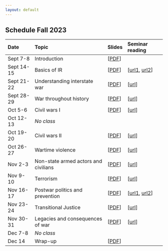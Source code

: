```yaml
---
layout: default
---
```


## Schedule Fall 2023

| Date        | Topic  | Slides | Seminar reading |
| :---        | :---   | :--- | :--- |
| Sept 7-8    | Introduction | [[PDF](./slides/1_introduction/introduction.pdf)] ||
| Sept 14-15  | Basics of IR | [[PDF](./slides/2_IR/IR_intro.pdf)] | [[url1](https://iai.tv/articles/how-we-got-putin-so-wrong-auid-2063), [url2](https://www.theatlantic.com/ideas/archive/2023/03/russia-ukraine-war-pundits-history-international-relations/673293/)] |
| Sept 21-22  | Understanding interstate war | [[PDF](./slides/3_interstate/interstate.pdf)] | [[url](https://www.newyorker.com/magazine/2022/11/21/a-dangerous-game-over-taiwan)] |
| Sept 28-29  | War throughout history | [[PDF](./slides/4_war_history/war_history.pdf)] | [[url](https://www.ft.com/content/9ab50dee-67f5-4e1b-8456-d8f11814ef18)] |
| Oct 5-6     | Civil wars I | [[PDF](./slides/5_civil_wars1/civil_wars1.pdf)] | [[url](https://www.theatlantic.com/magazine/archive/1994/02/the-coming-anarchy/304670/)] |
| Oct 12-13   | *No class* |||
| Oct 19-20   | Civil wars II | [[PDF](./slides/6_civil_wars2/civil_wars2.pdf)] | [[url](https://www.newyorker.com/magazine/2021/09/13/the-other-afghan-women)] |
| Oct 26-27   | Wartime violence | [[PDF](./slides/7_wartime_violence/violence.pdf)] | [[url](https://www.newyorker.com/magazine/2023/02/06/the-hunt-for-russian-collaborators-in-ukraine)] |
| Nov 2-3     | Non-state armed actors and civilians | [[PDF](./slides/8_rebels/rebels.pdf)] | [[url](https://www.newyorker.com/magazine/2023/07/24/haiti-held-hostage)] |
| Nov 9-10    | Terrorism | [[PDF](./slides/9_terrorism/terrorism.pdf)] | [[url](https://www.newyorker.com/magazine/2006/09/11/the-master-plan)] |
| Nov 16-17   | Postwar politics and prevention | [[PDF](./slides/10_postwar_politics/postwar.pdf)] | [[url1](https://www.newyorker.com/books/page-turner/israels-other-war), [url2](https://www.foreignaffairs.com/israel/hamas-what-israel-must-do)] |
| Nov 23-24   | Transitional Justice | [[PDF](./slides/11_transitional_justice/tj.pdf)] | [[url](https://www.newyorker.com/magazine/2022/08/08/the-prosecution-of-russian-war-crimes-in-ukraine)] |
| Nov 30-31   | Legacies and consequences of war | [[PDF](./slides/12_legacies/legacies.pdf)] | [[url](https://www.newyorker.com/magazine/2017/12/04/the-fight-over-virginias-confederate-monuments)] |
| Dec 7-8     | *No class* |||
| Dec 14   | Wrap-up         | [[PDF](./slides/13_wrap/wrap_up.pdf)] ||
